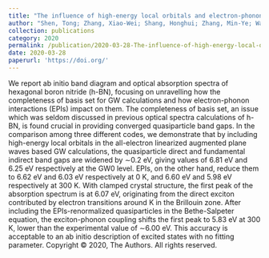 ```yaml
---
title: "The influence of high-energy local orbitals and electron-phonon interactions on the band gaps and optical spectra of hexagonal boron nitride"
author: "Shen, Tong; Zhang, Xiao-Wei; Shang, Honghui; Zhang, Min-Ye; Wang, Xinqiang; Wang, En-Ge; Jiang, Hong; Li, Xin-Zheng"
collection: publications
category: 2020
permalink: /publication/2020-03-28-The-influence-of-high-energy-local-orbitals-and-electron-phonon-interactions-on-the-band-gaps-and-optical-spectra-of-hexagonal-boron-nitride
date: 2020-03-28
paperurl: 'https://doi.org/'
---
```


We report ab initio band diagram and optical absorption spectra of hexagonal boron nitride (h-BN), focusing on unravelling how the completeness of basis set for GW calculations and how electron-phonon interactions (EPIs) impact on them. The completeness of basis set, an issue which was seldom discussed in previous optical spectra calculations of h-BN, is found crucial in providing converged quasiparticle band gaps. In the comparison among three different codes, we demonstrate that by including high-energy local orbitals in the all-electron linearized augmented plane waves based GW calculations, the quasiparticle direct and fundamental indirect band gaps are widened by ∼0.2 eV, giving values of 6.81 eV and 6.25 eV respectively at the GW0 level. EPIs, on the other hand, reduce them to 6.62 eV and 6.03 eV respectively at 0 K, and 6.60 eV and 5.98 eV respectively at 300 K. With clamped crystal structure, the first peak of the absorption spectrum is at 6.07 eV, originating from the direct exciton contributed by electron transitions around K in the Brillouin zone. After including the EPIs-renormalized quasiparticles in the Bethe-Salpeter equation, the exciton-phonon coupling shifts the first peak to 5.83 eV at 300 K, lower than the experimental value of ∼6.00 eV. This accuracy is acceptable to an ab initio description of excited states with no fitting parameter. Copyright © 2020, The Authors. All rights reserved.
